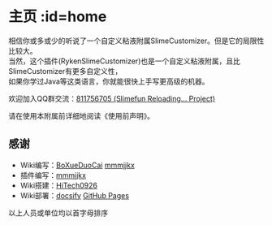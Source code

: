 # 主页 :id=home

相信你或多或少的听说了一个自定义粘液附属SlimeCustomizer。但是它的局限性比较大。\
当然，这个插件(RykenSlimeCustomizer)也是一个自定义粘液附属，且比SlimeCustomizer有更多自定义性，\
如果你学过Java等这类语言，你就能很快上手写更高级的机器。

欢迎加入QQ群交流：[811756705 (Slimefun Reloading... Project)](https://qm.qq.com/cgi-bin/qm/qr?k=idCPgpiN5wGQwc5fcO4PPLW4UkjAmsKP)

请在使用本附属前详细地阅读《使用前声明》。

## 感谢

* Wiki编写：[BoXueDuoCai](https://github.com/BoXueDuoCai)  [mmmjjkx](https://github.com/lijinhong11)
* 插件编写：[mmmjjkx](https://github.com/lijinhong11)
* Wiki搭建：[HiTech0926](https://github.com/HiTech0926)
* Wiki部署：[docsify](https://docsify.js.org/#/)  [GitHub Pages](https://pages.github.com/)

以上人员或单位均以首字母排序
